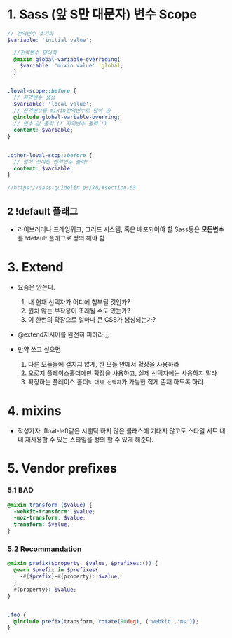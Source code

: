 # 1. Sass (앞 S만 대문자) 변수 Scope

```scss
// 전역변수 초기화
$variable: 'initial value';

  //전역변수 덮어씀
  @mixin global-variable-overriding{
    $variable: 'mixin value' !global;
  }


.loval-scope::before {
  // 지역변수 생성
  $variable: 'local value';
  // 전역변수를 mixin전역변수로 덮어 씀
  @include global-variable-overring;
  // 변수 값 출력 (! 지역변수 출력 !)
  content: $variable;
}


.other-loval-scop::before {
  // 덮어 쓰여진 전역변수 출력!
  content: $variable
}

//https://sass-guidelin.es/ko/#section-63
```



## 2 !default 플래그

- 라이브러리나 프레임워크, 그리드 시스템, 혹은 배포되어야 할 Sass등은 **모든변수**를 !default 플래그로 정의 해야 함





# 3. Extend

- 요즘은 안쓴다. 

  1. 내 현재 선택자가 어디에 첨부될 것인가?
  2. 원치 않는 부작용이 초래될 수도 있는가?
  3. 이 한번의 확장으로 얼마나 큰 CSS가 생성되는가?
- @extend지시어를 완전히 피하라;;;
- 만약 쓰고 싶으면

  1. 다른 모듈들에 걸치지 않게, 한 모듈 안에서 확장을 사용하라
  2. 오로지 플레이스홀더에만 확장을 사용하고, 실제 선택자에는 사용하지 말라
  3. 확장하는 플레이스 홀더`% 대체 선택자`가 가능한 적게 존재 하도록 하라.

# 4. mixins

- 작성가자 .float-left같은 시맨틱 하지 않은 클래스에 기대지 않고도 스타일 시트 내내 재사용할 수 있는 스타일을 정의 할 수 있게 해준다. 

# 5. Vendor prefixes



### 5.1 BAD

```scss
@mixin transform ($value) {
  -webkit-transform: $value;
  -moz-transform: $value;
  transform: $value;
}
```



### 5.2 Recommandation

```scss
@mixin prefix($property, $value, $prefixes:()) {
  @each $prefix in $prefixes{
    -#{$prefix}-#{property}: $value;
  }
  #{property}: $value;
}


.foo {
  @include prefix(transform, rotate(90deg), ('webkit','ms'));
}
```

